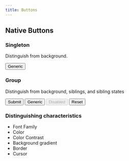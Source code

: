 ```yaml
---
title: Buttons
---
```


<form action="# method="get">
  <h2>Native Buttons</h2>
  <h3>Singleton</h3>
  <p>Distinguish from background.</p>
  <button type="button">Generic</button>


  <h3>Group</h3>
  <p>Distinguish from background, siblings, and sibling states</p>
  <button type="submit">Submit</button>
  <button type="button">Generic</button>
  <button type="button" disabled>Disabled</button>  
  <button type="reset">Reset</button>

  <h3>Distinguishing characteristics</h3>
  <ul>
    <li>Font Family</li>
    <li>Color</li>
    <li>Color Contrast</li>
    <li>Background gradient</li>
    <li>Border</li>
    <li>Cursor</li>
  </ul>

</form>
